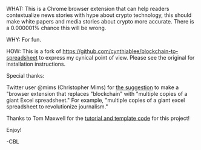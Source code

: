 WHAT: 
This is a Chrome browser extension that can help readers contextualize news stories with hype about crypto technology, this should make white papers and media stories about crypto more accurate. There is a 0.000001% chance this will be wrong.

WHY:
For fun.

HOW:
This is a fork of https://github.com/cynthiablee/blockchain-to-spreadsheet to express my cynical point of view.  Please see the original for installation instructions.

Special thanks:

Twitter user @mims (Christopher Mims) for [the suggestion](https://twitter.com/mims/status/968967786130300928) to make a "browser extension that replaces "blockchain" with "multiple copies of a giant Excel spreadsheet." For example, "multiple copies of a giant excel spreadsheet to revolutionize journalism." 

Thanks to Tom Maxwell for the [tutorial and template code](https://9to5google.com/2015/06/14/how-to-make-a-chrome-extensions/) for this project! 

Enjoy!

-CBL
